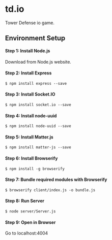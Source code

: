 # td.io

Tower Defense io game.

## Environment Setup
#### Step 1: Install Node.js
Download from Node.js website.

#### Step 2: Install Express
```
$ npm install express --save
```

#### Step 3: Install Socket.IO
```
$ npm install socket.io --save
```

#### Step 4: Install node-uuid
```
$ npm install node-uuid --save
```

#### Step 5: Install Matter.js
```
$ npm install matter-js --save
```

#### Step 6: Install Browserify
```
$ npm install -g browserify
```

#### Step 7: Bundle required modules with Browserify
```
$ browserify client/index.js -o bundle.js
```

#### Step 8: Run Server
```
$ node server/Server.js
```

#### Step 9: Open in Browser
Go to localhost:4004
